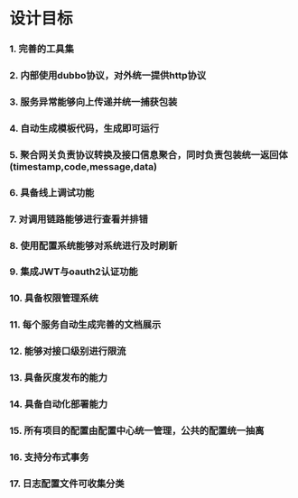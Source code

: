 # 设计目标

### 1. 完善的工具集

### 2. 内部使用dubbo协议，对外统一提供http协议

### 3. 服务异常能够向上传递并统一捕获包装

### 4. 自动生成模板代码，生成即可运行

### 5. 聚合网关负责协议转换及接口信息聚合，同时负责包装统一返回体(timestamp,code,message,data)

### 6. 具备线上调试功能

### 7. 对调用链路能够进行查看并排错

### 8. 使用配置系统能够对系统进行及时刷新

### 9. 集成JWT与oauth2认证功能

### 10. 具备权限管理系统

### 11. 每个服务自动生成完善的文档展示

### 12. 能够对接口级别进行限流

### 13. 具备灰度发布的能力

### 14. 具备自动化部署能力

### 15. 所有项目的配置由配置中心统一管理，公共的配置统一抽离

### 16. 支持分布式事务

### 17. 日志配置文件可收集分类